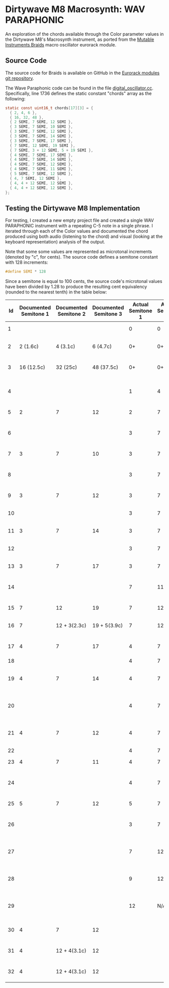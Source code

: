 # Dirtywave M8 Macrosynth: WAV PARAPHONIC

An exploration of the chords available through the Color parameter values in the Dirtywave M8's Macrosynth instrument, as ported from the [Mutable Instruments Braids] macro oscillator eurorack module.

## Source Code

The source code for Braids is available on GitHub in the [Eurorack modules git repository](https://github.com/pichenettes/eurorack).

The Wave Paraphonic code can be found in the file [digital_oscillator.cc](https://github.com/pichenettes/eurorack/blob/master/braids/digital_oscillator.cc). Specifically, line 1736 defines the static constant "chords" array as the following:

```c
static const uint16_t chords[17][3] = {
  { 2, 4, 6 },
  { 16, 32, 48 },
  { 2 SEMI, 7 SEMI, 12 SEMI },
  { 3 SEMI, 7 SEMI, 10 SEMI },
  { 3 SEMI, 7 SEMI, 12 SEMI },
  { 3 SEMI, 7 SEMI, 14 SEMI },
  { 3 SEMI, 7 SEMI, 17 SEMI },
  { 7 SEMI, 12 SEMI, 19 SEMI },
  { 7 SEMI, 3 + 12 SEMI, 5 + 19 SEMI },
  { 4 SEMI, 7 SEMI, 17 SEMI },
  { 4 SEMI, 7 SEMI, 14 SEMI },
  { 4 SEMI, 7 SEMI, 12 SEMI },
  { 4 SEMI, 7 SEMI, 11 SEMI },
  { 5 SEMI, 7 SEMI, 12 SEMI },
  { 4, 7 SEMI, 12 SEMI },
  { 4, 4 + 12 SEMI, 12 SEMI },
  { 4, 4 + 12 SEMI, 12 SEMI },
};
```

## Testing the Dirtywave M8 Implementation

For testing, I created a new empty project file and created a single WAV PARAPHONIC instrument with a repeating C-5 note in a single phrase. I iterated through each of the Color values and documented the chord produced using both audio (listening to the chord) and visual (looking at the keyboard representation) analysis of the output.

Note that some some values are represented as microtonal increments (denoted by "c", for cents). The source code defines a semitone constant with 128 increments:
```c 
#define SEMI * 128
```

Since a semitone is equal to 100 cents, the source code's microtonal values have been divided by 1.28 to produce the resulting cent equivalency (rounded to the nearest tenth) in the table below:

| Id | Documented Semitone 1 | Documented Semitone 2 | Documented Semitone 3 | Actual Semitone 1 | Actual Semitone 2 | Actual Semitone 3 | Color Range | Chord             | Notes                             |
|----|------------|------------|------------|------------|------------|------------|-------------|-------------------|-----------------------------------|
| 1  |            |            |            | 0          | 0          | 0          | 00 - 07     | Unison            |                                   |
| 2  | 2 (1.6c)   | 4 (3.1c)   | 6 (4.7c)   | 0+         | 0+         | 0+         | 08          |                   | Microtonal (chorus effect)        |
| 3  | 16 (12.5c) | 32 (25c)   | 48 (37.5c) | 0+         | 0+         | 0+         | 09 - 17     |                   | Microtonal (chorus effect)        |
| 4  |            |            |            | 1          | 4          | 7          | 18          | Em6#5/C           | Not documented in source code     |
| 5  | 2          | 7          | 12         | 2          | 7          | 12         | 19-27       | Csus2             |                                   |
| 6  |            |            |            | 3          | 7          | 11         | 28          | C minor-major 7th | Not documented in source code     |
| 7  | 3          | 7          | 10         | 3          | 7          | 10         | 29-37       | Cm7               |                                   |
| 8  |            |            |            | 3          | 7          | 11         | 38          | C minor-major 7th | Not documented in source code     |
| 9  | 3          | 7          | 12         | 3          | 7          | 12         | 39-47       | Cm                |                                   |
| 10 |            |            |            | 3          | 7          | 14         | 48          | Cm add 9          | The 14 sounds flat here           |
| 11 | 3          | 7          | 14         | 3          | 7          | 14         | 49-57       | Cm add 9          |                                   |
| 12 |            |            |            | 3          | 7          | 17         | 58          | D#6/9/C           | The 17 sounds flat here           |
| 13 | 3          | 7          | 17         | 3          | 7          | 17         | 59-67       | D#6/9/C           |                                   |
| 14 |            |            |            | 7          | 11         | 19         | 68          | Cmaj7sus          | Not documented in source code     |
| 15 | 7          | 12         | 19         | 7          | 12         | 19         | 69-77,87    | C5 or Csus        |                                   |
| 16 | 7          |12 + 3(2.3c)|19 + 5(3.9c)| 7          | 12+        | 19+        | 78-86       | C5 or Csus        | Microtonal (chorus effect)        |
| 17 | 4          | 7          | 17         | 4          | 7          | 17         | 88-96       | C add 4           | The 17 sounds sharp here          |
| 18 |            |            |            | 4          | 7          | 17         | 97          | C add 4           |                                   |
| 19 | 4          | 7          | 14         | 4          | 7          | 14         | 98-A6       | C add 9           | The 14 sounds slightly sharp here |
| 20 |            |            |            | 4          | 7          | 14         | A7          | C add 9           | The 14 sounds slightly flat here  |
| 21 | 4          | 7          | 12         | 4          | 7          | 12         | A8-B6       | CM                | The 12 sounds slightly sharp here |
| 22 |            |            |            | 4          | 7          | 12         | B7          | CM                |                                   |
| 23 | 4          | 7          | 11         | 4          | 7          | 11         | B8-C6       | CM7               |                                   |
| 24 |            |            |            | 4          | 7          | 11         | C7          | CM7               | The 11 sounds slightly sharp here |
| 25 | 5          | 7          | 12         | 5          | 7          | 12         | C8-D6       | Csus4             |                                   |
| 26 |            |            |            | 3          | 7          | 12         | D7          | Cm                | Not documented in source code     |
| 27 |            |            |            | 7          | 12         | N/A        | D8-E6       | C5 or Csus        | Not documented in source code     |
| 28 |            |            |            | 9          | 12         | N/A        | E7          | Am/C              | Not documented in source code     |
| 29 |            |            |            | 12         | N/A        | N/A        | E8          | Octave            | Not documented in source code     |
| 30 | 4          | 7          | 12         |            |            |            |             |                   | Not produced by the M8            |
| 31 | 4          |12 + 4(3.1c)| 12         |            |            |            |             |                   | Not produced by the M8            |
| 32 | 4          |12 + 4(3.1c)| 12         |            |            |            |             |                   | Not produced by the M8            |

[Mutable Instruments Braids]: https://mutable-instruments.net/modules/braids/
